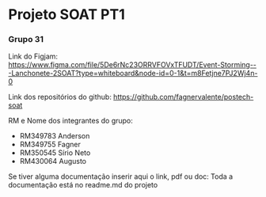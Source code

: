 # Projeto SOAT PT1

### Grupo 31

Link do Figjam:
https://www.figma.com/file/5De6rNc23ORRVFOVxTFUDT/Event-Storming---Lanchonete-2SOAT?type=whiteboard&node-id=0-1&t=m8Fetjne7PJ2Wj4n-0

Link dos repositórios do github:
https://github.com/fagnervalente/postech-soat

RM e Nome dos integrantes do grupo:
 - RM349783 Anderson
 - RM349755 Fagner
 - RM350545 Sírio Neto
 - RM430064 Augusto

Se tiver alguma documentação inserir aqui o link, pdf ou doc:
Toda a documentação está no readme.md do projeto
